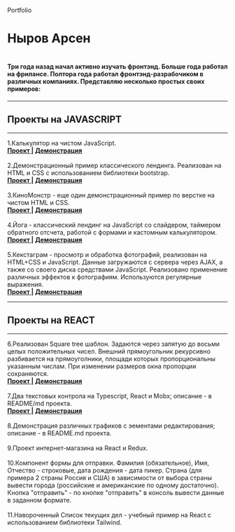 <p>Portfolio</p>
<h1>Ныров Арсен<h1>
<h4>Три года назад начал активно изучать фронтэнд. Больше года работал на фрилансе.
Полтора года работал фронтэнд-разрабочиком в различных компаниях.
Представляю несколько простых своих примеров: </h4>
<hr>
<h2> Проекты на JAVASCRIPT </h2>
<hr>
1.Калькулятор на чистом JavaScript.
<br> <b> <a href="https://github.com/arsennyrov/calculator"> Проект </a> | 
<a href="https://arsennyrov.github.io/calculator/"> Демонстрация </a></b>
<br><br>
2.Демонстрационный пример классического лендинга. Реализован на НTML и CSS с использованием библиотеки bootstrap.
<br> <b> <a href="https://github.com/arsennyrov/uber"> Проект </a> | 
<a href="https://arsennyrov.github.io/uber/"> Демонстрация  </a></b>
<br><br>
3.КиноМонстр - еще один демонстрационный пример по верстке на чистом HTML и CSS.
<br> <b> <a href="https://github.com/arsennyrov/kino-mon"> Проект </a> | 
<a href="https://arsennyrov.github.io/kino-mon/"> Демонстрация  </a></b>
<br><br>
4.Йога - классический лендинг на JavaScript
cо слайдером, таймером обратного отсчета,
работой с формами и кастомным калькулятором.
<br> <b> <a href="https://github.com/arsennyrov/yoga"> Проект </a> | 
<a href="https://arsennyrov.github.io/yoga/"> Демонстрация  </a></b>
<br><br>
5.Кекстаграм - просмотр и обработка фотографий, реализован на HTML+CSS и JavaScript.
Данные загружаются с сервера через AJAX, а также со своего диска средствами JavaScript. 
Реализовано применение различных эффектов к фотографиям. Используются регулярные выражения.
<br> <b> <a href="https://github.com/arsennyrov/kekstagram"> Проект </a> | 
<a href="https://arsennyrov.github.io/kekstagram/"> Демонстрация  </a></b>
<hr>
<h2> Проекты на REACT </h2>
<hr>  
6.Реализован Square tree шаблон.
Задаются через запятую до восьми целых положительных чисел. Внешний прямоугольник рекурсивно разбивается на прямоуголники, площади которых пропорциональны указанным числам. При изменении размеров окна пропорции сохраняются. 
<br> <b> <a href="https://github.com/arsennyrov/mosaic"> Проект </a> | 
<a href="https://arsennyrov.github.io/mosaic/"> Демонстрация </b> </a>
<br><br>
7.Два текстовых контрола на Typescript, React и Mobx; описание - в README/md проекта.
<br> <b> <a href="https://github.com/arsennyrov/text-control"> Проект </a> | 
<a href="https://arsennyrov.github.io/text-control/"> Демонстрация  </a></b>
<br><br>
8.Демонстрация различных графиков с эементами редактирования; описание - в README.md проекта.
<br><br>
9.Проект интернет-магазина на React и Redux.
<br><br>
10.Компонент формы для отправки. 
Фамилия (обязательное), Имя, Отчество - строковые,
дата рождения - дата пикер.
Страна (для примера 2 страны Россия и США) в зависимости от выбора страны вывести города (российские и американские по одному достаточно).
Кнопка "отправить"  - по кнопке "отправить" в консоль вывести данные в заданном формате. 
<br><br>
11.Навороченный Список текущих дел - учебный пример на React с использованием библиотеки Tailwind.
